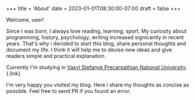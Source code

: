 +++
title = 'About'
date = 2023-01-01T08:30:00-07:00
draft = false
+++

<link rel="stylesheet" href="css/about.css">

Welcome, user!

Since I was born, I always love reading, learning, sport.
My curiosity about programming, history, psychology, writing increased signicantly in recent years.
That's why i decided to start this blog, share personal thoughts and document my life.
I think it will help me to devise new ideas and give readers simple and practical explanation.

Currently I'm studying in [Vasyl Stefanyk Precarpathian National University](https://pnu.edu.ua).
{.link}

I'm very happy you visited my blog. 
Here i share my thoughts as concise as possible.
Feel free to send PR if you found an error.